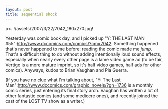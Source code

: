 ```yaml
--- 
layout: post
title: sequential shock
---
```

p<. !/assets/2007/3/22/7042_180x270.jpg!

Yesterday was comic book day, and I picked up "Y: THE LAST MAN #55":http://www.dccomics.com/comics/?cm=7042.  Something happened that's never happened to me before: reading the comic made me _jump_.  That's a difficult thing to do without adding intentionally loud sound effects, especially when nearly every other page is a lame video game ad (to be fair, Vertigo is a more mature imprint, so it's half video games, half ads for other comics).  Anyways, kudos to Brian Vaughan and Pia Guerra.

(If you have no clue what I'm talking about, "Y: The Last Man":http://www.dccomics.com/graphic_novels/?gn=1736 is a monthly comic series, just entering its final story arch.  Vaughan has written a lot of other fantastic comics (and some mediocre ones), and recently joined the cast of the LOST TV show as a writer.)
